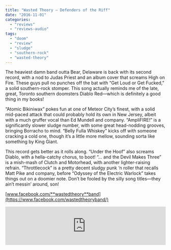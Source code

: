 ```yaml
---
title: "Wasted Theory – Defenders of the Riff"
date: "2016-11-01"
categories: 
  - "reviews"
  - "reviews-audio"
tags: 
  - "doom"
  - "review"
  - "sludge"
  - "southern-rock"
  - "wasted-theory"
---
```


The heaviest damn band outta Bear, Delaware is back with its second record, with a nod to Judas Priest and an album cover that screams High on Fire. These guys pull no punches off the bat with “Get Loud or Get Fucked,” a solid southern-rock stomper. This song actually reminds me of the late, great, Toronto southern doomsters Diablo Red—which is definitely a good thing in my books!

“Atomic Bikiniwax” pokes fun at one of Meteor City’s finest, with a solid mid-paced attack that could probably hold its own in New Jersey, albeit with a much gruffer vocal than Ed Mundell and company. “AmpliFIRE!” is a significantly slower sludge number, with some great head-nodding grooves, bringing Borracho to mind. “Belly Fulla Whiskey” kicks off with someone cracking a cold one, though it’s a little more mellow, sounding sorta like something by King Giant.

This record gets better as it rolls along. “Under the Hoof” also screams Diablo, with a hella-catchy chorus, to boot! “… and the Devil Makes Three” is a mish-mash of Clutch and Motorhead, with another lighter-raising refrain. “Throttlecock” is a pretty decent sludgy punk ‘n roller that recalls Matt Pike and company, before “Odyssey of the Electric Warlock” takes things out on a doomier note. Don’t be fooled by the silly song titles—they ain’t messin’ around, son!

[www.facebook.com/**wastedtheory**band](https://www.facebook.com/wastedtheoryband/)

<iframe style="border: 0; width: 100%; height: 120px;" src="https://bandcamp.com/EmbeddedPlayer/album=3836862469/size=large/bgcol=ffffff/linkcol=0687f5/tracklist=false/artwork=small/transparent=true/" width="300" height="150" seamless=""><a href="http://wastedtheory.bandcamp.com/album/defenders-of-the-riff">Defenders of the Riff by Wasted Theory</a></iframe>
